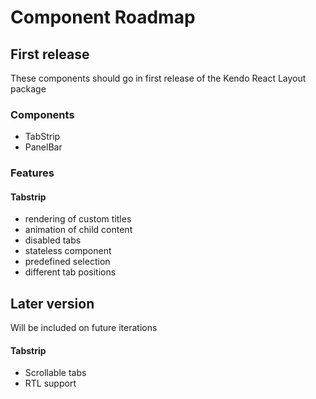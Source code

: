 # Component Roadmap

## First release

These components should go in first release of the Kendo React Layout package

### Components

- TabStrip
- PanelBar

### Features

#### Tabstrip

- rendering of custom titles
- animation of child content
- disabled tabs
- stateless component
- predefined selection
- different tab positions

## Later version

Will be included on future iterations

#### Tabstrip

- Scrollable tabs
- RTL support
